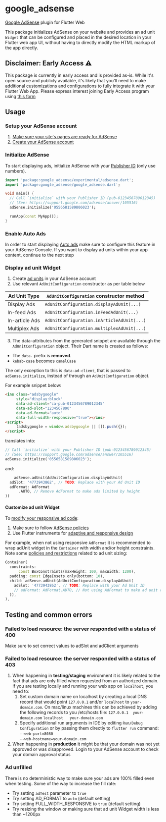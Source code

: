 # google_adsense
[Google AdSense](https://adsense.google.com/intl/en_us/start/) plugin for Flutter Web

This package initializes AdSense on your website and provides an ad unit `Widget` that can be configured and placed in the desired location in your Flutter web app UI, without having to directly modify the HTML markup of the app directly.

## Disclaimer: Early Access ⚠️
This package is currently in early access and is provided as-is. While it's open source and publicly available, it's likely that you'll need to make additional customizations and configurations to fully integrate it with your Flutter Web App.
Please express interest joining Early Access program using [this form](https://docs.google.com/forms/d/e/1FAIpQLSdN6aOwVkaxGdxbVQFVZ_N4_UCBkuWYa-cS4_rbU_f1jK10Tw/viewform)

## Usage

### Setup your AdSense account
1. [Make sure your site's pages are ready for AdSense](https://support.google.com/adsense/answer/7299563)
2. [Create your AdSense account](https://support.google.com/adsense/answer/10162)

### Initialize AdSense
To start displaying ads, initialize AdSense with your [Publisher ID](https://support.google.com/adsense/answer/105516) (only use numbers).

<?code-excerpt "example/lib/main.dart (init)"?>
```dart
import 'package:google_adsense/experimental/adsense.dart';
import 'package:google_adsense/google_adsense.dart';

void main() {
  // Call `initialize` with your Publisher ID (pub-0123456789012345)
  // (See: https://support.google.com/adsense/answer/105516)
  adSense.initialize('0556581589806023');

  runApp(const MyApp());
}
```

### Enable Auto Ads
In order to start displaying [Auto ads](https://support.google.com/adsense/answer/9261805) make sure to configure this feature in your AdSense Console. If you want to display ad units within your app content, continue to the next step

### Display ad unit Widget

1. Create [ad units](https://support.google.com/adsense/answer/9183549) in your AdSense account
2. Use relevant `AdUnitConfiguration` constructor as per table below

| Ad Unit Type   | `AdUnitConfiguration` constructor method   |
|----------------|--------------------------------------------|
| Display Ads    | `AdUnitConfiguration.displayAdUnit(...)`   |
| In-feed Ads    | `AdUnitConfiguration.inFeedAdUnit(...)`    |
| In-article Ads | `AdUnitConfiguration.inArticleAdUnit(...)` |
| Multiplex Ads  | `AdUnitConfiguration.multiplexAdUnit(...)` |

3. The data-attributes from the generated snippet are available through the `AdUnitConfiguration` object.
Their Dart name is created as follows:

- The `data-` prefix is **removed**.
- `kebab-case` becomes `camelCase`

The only exception to this is `data-ad-client`, that is passed to `adSense.initialize`,
instead of through an `AdUnitConfiguration` object.

For example snippet below:

```html
<ins class="adsbygoogle"
     style="display:block"
     data-ad-client="ca-pub-0123456789012345"
     data-ad-slot="1234567890"
     data-ad-format="auto"
     data-full-width-responsive="true"></ins>
<script>
     (adsbygoogle = window.adsbygoogle || []).push({});
</script>
```
translates into:

<?code-excerpt "example/lib/main.dart (init-min)"?>
```dart
// Call `initialize` with your Publisher ID (pub-0123456789012345)
// (See: https://support.google.com/adsense/answer/105516)
adSense.initialize('0556581589806023');

```

and:

<?code-excerpt "example/lib/main.dart (adUnit)"?>
```dart
    adSense.adUnit(AdUnitConfiguration.displayAdUnit(
  adSlot: '4773943862', // TODO: Replace with your Ad Unit ID
  adFormat: AdFormat
      .AUTO, // Remove AdFormat to make ads limited by height
))
```

#### Customize ad unit Widget
To [modify your responsive ad code](https://support.google.com/adsense/answer/9183363?hl=en&ref_topic=9183242&sjid=11551379421978541034-EU):
1. Make sure to follow [AdSense policies](https://support.google.com/adsense/answer/1346295?hl=en&sjid=18331098933308334645-EU&visit_id=638689380593964621-4184295127&ref_topic=1271508&rd=1)
2. Use Flutter instruments for [adaptive and responsive design](https://docs.flutter.dev/ui/adaptive-responsive)

For example, when not using responsive `AdFormat` it is recommended to wrap adUnit widget in the `Container` with width and/or height constraints.
Note some [policies and restrictions](https://support.google.com/adsense/answer/9185043?hl=en#:~:text=Policies%20and%20restrictions) related to ad unit sizing:

<?code-excerpt "example/lib/main.dart (constraints)"?>
```dart
Container(
  constraints:
      const BoxConstraints(maxHeight: 100, maxWidth: 1200),
  padding: const EdgeInsets.only(bottom: 10),
  child: adSense.adUnit(AdUnitConfiguration.displayAdUnit(
    adSlot: '4773943862', // TODO: Replace with your Ad Unit ID
    // adFormat: AdFormat.AUTO, // Not using AdFormat to make ad unit respect height constraint
  )),
),
```
## Testing and common errors

### Failed to load resource: the server responded with a status of 400
Make sure to set correct values to adSlot and adClient arguments

### Failed to load resource: the server responded with a status of 403
1. When happening in **testing/staging** environment it is likely related to the fact that ads are only filled when requested from an authorized domain. If you are testing locally and running your web app on `localhost`, you need to:
   1. Set custom domain name on localhost by creating a local DNS record that would point `127.0.0.1` and/or `localhost` to `your-domain.com`. On mac/linux machines this can be achieved by adding the following records to you /etc/hosts file:
        `127.0.0.1	your-domain.com`
        `localhost   your-domain.com`
   2. Specify additional run arguments in IDE by editing `Run/Debug Configuration` or by passing them directly to `flutter run` command:  
       `--web-port=8080`  
       `--web-hostname=your-domain.com`
2. When happening in **production** it might be that your domain was not yet approved or was disapproved. Login to your AdSense account to check your domain approval status

### Ad unfilled  

There is no deterministic way to make sure your ads are 100% filled even when testing. Some of the way to increase the fill rate:
- Try setting `adTest` parameter to `true`  
- Try setting AD_FORMAT to `auto` (default setting)
- Try setting FULL_WIDTH_RESPONSIVE to `true` (default setting)
- Try resizing the window or making sure that ad unit Widget width is less than ~1200px 
